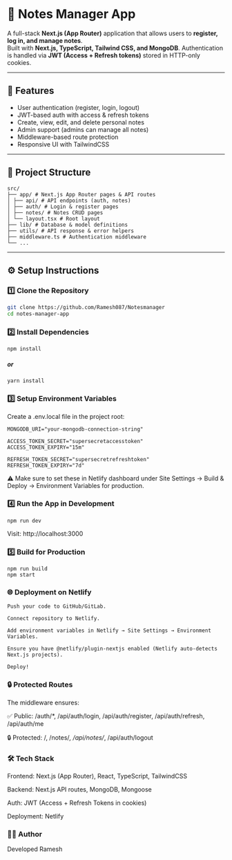 # 📝 Notes Manager App

A full-stack **Next.js (App Router)** application that allows users to **register, log in, and manage notes**.  
Built with **Next.js, TypeScript, Tailwind CSS, and MongoDB**. Authentication is handled via **JWT (Access + Refresh tokens)** stored in HTTP-only cookies.  

---

## 🚀 Features
- User authentication (register, login, logout)
- JWT-based auth with access & refresh tokens
- Create, view, edit, and delete personal notes
- Admin support (admins can manage all notes)
- Middleware-based route protection
- Responsive UI with TailwindCSS

---

## 📂 Project Structure
```
src/
├── app/ # Next.js App Router pages & API routes
│ ├── api/ # API endpoints (auth, notes)
│ ├── auth/ # Login & register pages
│ ├── notes/ # Notes CRUD pages
│ └── layout.tsx # Root layout
├── lib/ # Database & model definitions
├── utils/ # API response & error helpers
├── middleware.ts # Authentication middleware
└── ...
```
---

## ⚙️ Setup Instructions

### 1️⃣ Clone the Repository


```bash
git clone https://github.com/Ramesh087/Notesmanager
cd notes-manager-app
```


### 2️⃣ Install Dependencies
```
npm install
```
##### or
``` 
yarn install
```
### 3️⃣ Setup Environment Variables
Create a .env.local file in the project root:


```
MONGODB_URI="your-mongodb-connection-string"

ACCESS_TOKEN_SECRET="supersecretaccesstoken"
ACCESS_TOKEN_EXPIRY="15m"

REFRESH_TOKEN_SECRET="supersecretrefreshtoken"
REFRESH_TOKEN_EXPIRY="7d"
```
⚠️ Make sure to set these in Netlify dashboard under Site Settings → Build & Deploy → Environment Variables for production.

### 4️⃣ Run the App in Development
``` 
npm run dev 
```

Visit: http://localhost:3000

### 5️⃣ Build for Production
```
npm run build
npm start
```
### 🌐 Deployment on Netlify
``` 
Push your code to GitHub/GitLab.

Connect repository to Netlify.

Add environment variables in Netlify → Site Settings → Environment Variables.

Ensure you have @netlify/plugin-nextjs enabled (Netlify auto-detects Next.js projects).

Deploy!
```
### 🔒 Protected Routes
The middleware ensures:

✅ Public: /auth/*, /api/auth/login, /api/auth/register, /api/auth/refresh, /api/auth/me

🔒 Protected: /, /notes/*, /api/notes/*, /api/auth/logout

### 🛠️ Tech Stack
Frontend: Next.js (App Router), React, TypeScript, TailwindCSS

Backend: Next.js API routes, MongoDB, Mongoose

Auth: JWT (Access + Refresh Tokens in cookies)

Deployment: Netlify

### 👨‍💻 Author
Developed Ramesh

